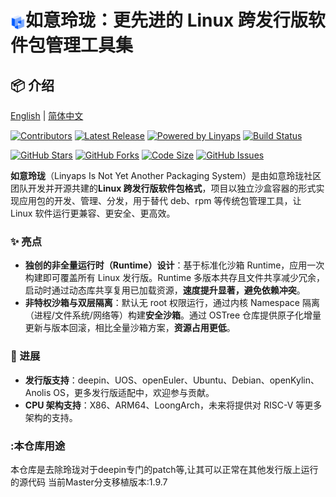 <!-- markdownlint-disable-next-line MD033 -->
# <img src="./misc/image/logo.svg" alt="如意玲珑图标" width="24" height="24" style="vertical-align:middle;">如意玲珑：更先进的 Linux 跨发行版软件包管理工具集

## :package: 介绍

[English](README.md) | [简体中文](README.zh_CN.md)

[![Contributors](https://img.shields.io/github/contributors/OpenAtom-Linyaps/linyaps)](https://github.com/OpenAtom-Linyaps/linyaps/graphs/contributors)
[![Latest Release](https://img.shields.io/github/v/release/OpenAtom-Linyaps/linyaps?style=flat&color=brightgreen)](https://github.com/OpenAtom-Linyaps/linyaps/releases)
[![Powered by Linyaps](https://img.shields.io/badge/powered%20by-Linyaps-ff69b4)](https://github.com/OpenAtom-Linyaps/linyaps)
[![Build Status](https://build.deepin.com/projects/linglong:CI:latest/packages/linyaps/badge.svg?type=default)](https://build.deepin.com/projects/linglong:CI:latest)

[![GitHub Stars](https://img.shields.io/github/stars/OpenAtom-Linyaps/linyaps?style=social)](https://github.com/OpenAtom-Linyaps/linyaps/stargazers)
[![GitHub Forks](https://img.shields.io/github/forks/OpenAtom-Linyaps/linyaps?style=social&label=Fork)](https://github.com/OpenAtom-Linyaps/linyaps/network/members)
[![Code Size](https://img.shields.io/github/languages/code-size/OpenAtom-Linyaps/linyaps)](https://github.com/OpenAtom-Linyaps/linyaps)
[![GitHub Issues](https://img.shields.io/github/issues/OpenAtom-Linyaps/linyaps?style=social)](https://github.com/OpenAtom-Linyaps/linyaps/issues)

**如意玲珑**（Linyaps Is Not Yet Another Packaging System）是由如意玲珑社区团队开发并开源共建的**Linux 跨发行版软件包格式**，项目以独立沙盒容器的形式实现应用包的开发、管理、分发，用于替代 deb、rpm 等传统包管理工具，让 Linux 软件运行更兼容、更安全、更高效。

### :sparkles: 亮点

- **独创的非全量运行时（Runtime）设计**：基于标准化沙箱 Runtime，应用一次构建即可覆盖所有 Linux 发行版。Runtime 多版本共存且文件共享减少冗余，启动时通过动态库共享复用已加载资源，**速度提升显著，避免依赖冲突**。
- **非特权沙箱与双层隔离**：默认无 root 权限运行，通过内核  Namespace 隔离（进程/文件系统/网络等）构建**安全沙箱**。通过 OSTree 仓库提供原子化增量更新与版本回滚，相比全量沙箱方案，**资源占用更低**。

### :flags: 进展

- **发行版支持**：deepin、UOS、openEuler、Ubuntu、Debian、openKylin、Anolis OS，更多发行版适配中，欢迎参与贡献。
- **CPU 架构支持**：X86、ARM64、LoongArch，未来将提供对 RISC-V 等更多架构的支持。


### :本仓库用途
本仓库是去除玲珑对于deepin专门的patch等,让其可以正常在其他发行版上运行的源代码
当前Master分支移植版本:1.9.7
